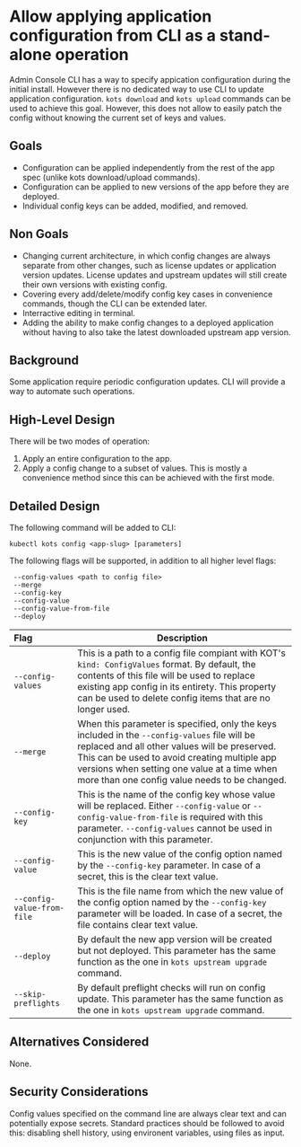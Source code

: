 # Allow applying application configuration from CLI as a stand-alone operation

Admin Console CLI has a way to specify appication configuration during the initial install.
However there is no dedicated way to use CLI to update application configuration.
`kots download` and `kots upload` commands can be used to achieve this goal.
However, this does not allow to easily patch the config without knowing the current set of keys and values.

## Goals

- Configuration can be applied independently from the rest of the app spec (unlike kots download/upload commands).
- Configuration can be applied to new versions of the app before they are deployed.
- Individual config keys can be added, modified, and removed.

## Non Goals

- Changing current architecture, in which config changes are always separate from other changes, such as license updates or application version updates.
License updates and upstream updates will still create their own versions with existing config.
- Covering every add/delete/modify config key cases in convenience commands, though the CLI can be extended later.
- Interractive editing in terminal.
- Adding the ability to make config changes to a deployed application without having to also take the latest downloaded upstream app version. 

## Background

Some application require periodic configuration updates.
CLI will provide a way to automate such operations.

## High-Level Design

There will be two modes of operation:
1. Apply an entire configuration to the app.
1. Apply a config change to a subset of values.  This is mostly a convenience method since this can be achieved with the first mode.

## Detailed Design

The following command will be added to CLI:

```
kubectl kots config <app-slug> [parameters]
```

The following flags will be supported, in addition to all higher level flags:

```
 --config-values <path to config file>
 --merge
 --config-key
 --config-value
 --config-value-from-file
 --deploy
 ```

 | Flag | Description |
| :---- | ----------- |
| `--config-values` | This is a path to a config file compiant with KOT's `kind: ConfigValues` format.  By default, the contents of this file will be used to replace existing app config in its entirety.  This property can be used to delete config items that are no longer used. |
| `--merge` | When this parameter is specified, only the keys included in the `--config-values` file will be replaced and all other values will be preserved.  This can be used to avoid creating multiple app versions when setting one value at a time when more than one config value needs to be changed. |
| `--config-key` | This is the name of the config key whose value will be replaced.  Either `--config-value` or `--config-value-from-file` is required with this parameter.  `--config-values` cannot be used in conjunction with this parameter. |
| `--config-value` | This is the new value of the config option named by the `--config-key` parameter. In case of a secret, this is the clear text value. |
| `--config-value-from-file` | This is the file name from which the new value of the config option named by the `--config-key` parameter will be loaded. In case of a secret, the file contains clear text value. |
| `--deploy` | By default the new app version will be created but not deployed.  This parameter has the same function as the one in `kots upstream upgrade` command. |
| `--skip-preflights` | By default preflight checks will run on config update. This parameter has the same function as the one in `kots upstream upgrade` command. |

## Alternatives Considered

None.

## Security Considerations

Config values specified on the command line are always clear text and can potentially expose secrets.  Standard practices should be followed to avoid this: disabling shell history, using environent variables, using files as input.
